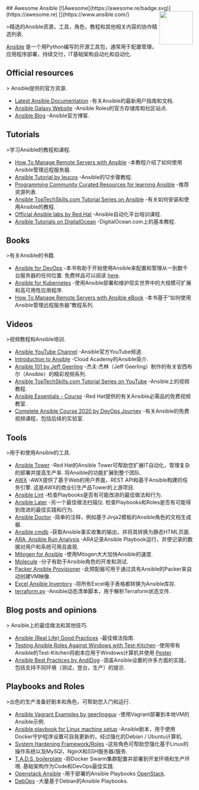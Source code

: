 <div class="github-widget" data-repo="KeyboardInterrupt/awesome-ansible"></div>
<script async src="https://pagead2.googlesyndication.com/pagead/js/adsbygoogle.js"></script><ins class="adsbygoogle" style="display:block" data-ad-client="ca-pub-6890694312814945" data-ad-slot="5473692530" data-ad-format="auto"  data-full-width-responsive="true"></ins><script>(adsbygoogle = window.adsbygoogle || []).push({});</script>
## Awesome Ansible [![Awesome](https://awesome.re/badge.svg)](https://awesome.re)
<!--lint disable double-link-->
[<img src="https://raw.githubusercontent.com/KeyboardInterrupt/awesome-ansible/master/ansible_logo.svg?sanitize=true" align="right" width="90">](https://www.ansible.com/)

&gt;精选的Ansible资源，工具，角色，教程和其他相关内容的协作精选列表.

[Ansible](https://www.ansible.com/) 是一个用Python编写的开源工具包，通常用于配置管理，应用程序部署，持续交付，IT基础架构自动化和自动化.
<!--lint enable double-link-->


## Official resources

&gt; Ansible提供的官方资源.

- [Latest Ansible Documentation](https://docs.ansible.com/ansible/latest/user_guide/index.html) -有关Ansible的最新用户指南和文档.
- [Ansible Galaxy Website](https://galaxy.ansible.com/) -Ansible Roles的官方存储库和社区站点.
- [Ansible Blog](https://www.ansible.com/blog) -Ansible官方博客.

## Tutorials

&gt;学习Ansible的教程和课程.

- [How To Manage Remote Servers with Ansible](https://www.digitalocean.com/community/tutorial_series/how-to-manage-remote-servers-with-ansible) -本教程介绍了如何使用Ansible管理远程服务器.
- [Ansible Tutorial by leucos](https://github.com/leucos/ansible-tuto) -Ansible的12步骤教程.
- [Programming Community Curated Resources for learning Ansible](https://hackr.io/tutorials/learn-ansible) -推荐资源列表.
- [Ansible TopTechSkills.com Tutorial Series on Ansible](https://www.toptechskills.com/ansible-tutorials-courses/) -有关如何安装和使用Ansible的教程.
- [Official Ansible labs by Red Hat](https://ansible.github.io/workshops/exercises/ansible_rhel/) -Ansible自动化平台培训课程.
- [Ansible Tutorials on DigitalOcean](https://www.digitalocean.com/community/tags/ansible?subtype=tutorial) -DigitalOcean.com上的基本教程.

## Books

&gt;有关Ansible的书籍.

- [Ansible for DevOps](https://www.ansiblefordevops.com/)  -本书有助于开始使用Ansible来配置和管理从一到数千台服务器的任何位置. 免费样品可以阅读 [here](https://leanpub.com/ansible-for-devops/read_sample).
- [Ansible for Kubernetes](https://www.ansibleforkubernetes.com/) -使用Ansible部署和维护现实世界中的大规模可扩展和高可用性应用程序.
- [How To Manage Remote Servers with Ansible eBook](https://www.digitalocean.com/community/books/how-to-manage-remote-servers-with-ansible-ebook) -本书基于“如何使用Ansible管理远程服务器”教程系列.

## Videos

&gt;视频教程和Ansible培训.

- [Ansible YouTube Channel](https://www.youtube.com/channel/UCPJo5UY1KsP7J1BuHmiWNzQ) -Ansible官方YouTube频道.
- [Introduction to Ansible](https://youtu.be/iVWmbStE1MM) -Cloud Academy的Ansible简介.
- [Ansible 101 by Jeff Geerling](https://www.jeffgeerling.com/blog/2020/ansible-101-jeff-geerling-youtube-streaming-series) -杰夫·杰林（Jeff Geerling）制作的有关安西布尔（Ansible）的精彩视频系列.
- [Ansible TopTechSkills.com Tutorial Series on YouTube](https://www.youtube.com/playlist?list=PLMyOob-UkeytIleCbMlFfCzaunOh27hm6) -Ansible上的视频教程.
- [Ansible Essentials - Course](https://www.redhat.com/en/services/training/do007-ansible-essentials-simplicity-automation-technical-overview) -Red Hat提供的有关Ansible必需品的免费视频教室.
- [Complete Ansible Course 2020 by DevOps Journey](https://www.youtube.com/watch?v=KuiAiUyuDY4&list=PLnFWJCugpwfzTlIJ-JtuATD2MBBD7_m3u&index=1) -有关Ansible的免费视频课程，包括后续的实验室.

## Tools

&gt;用于和使用Ansible的工具.

- [Ansible Tower](https://www.ansible.com/products/tower)  -Red Hat的Ansible Tower可帮助您扩展IT自动化，管理复杂的部署并提高生产率. 将Ansible的功能扩展到整个团队.
- [AWX](https://github.com/ansible/awx)  -AWX提供了基于Web的用户界面，REST API和基于Ansible构建的任务引擎. 这是AWX的商业衍生产品Tower的上游项目.
- [Ansible Lint](https://github.com/ansible/ansible-lint) -检查Playbooks是否有可能改进的最佳做法和行为.
- [Ansible Later](https://github.com/thegeeklab/ansible-later)  -另一个最佳做法扫描仪. 检查Playbooks和Roles是否有可能得到改进的最佳实践和行为.
- [Ansible Doctor](https://github.com/thegeeklab/ansible-doctor) -简单的注释，例如基于Jinja2模板的Ansible角色的文档生成器.
- [Ansible cmdb](https://github.com/fboender/ansible-cmdb) -获取Ansible事实收集的输出，并将其转换为静态HTML页面.
- [ARA, Ansible Run Analysis](https://github.com/ansible-community/ara) -ARA记录Ansible Playbook运行，并使记录的数据对用户和系统可用且直观.
- [Mitogen for Ansible](https://mitogen.networkgenomics.com/ansible_detailed.html) -使用Mitogen大大加快Ansible的速度.
- [Molecule](https://molecule.readthedocs.io/en/latest/) -分子有助于Ansible角色的开发和测试.
- [Packer  Ansible Provisioner](https://packer.io/docs/provisioners/ansible-local.html ) -此预配器可用于通过具有Ansible的Packer来自动创建VM映像.
- [Excel Ansible Inventory](https://github.com/KeyboardInterrupt/ansible_xlsx_inventory) -将所有Excel电子表格都转换为Ansible库存.
- [terraform.py](https://github.com/mantl/terraform.py) -Ansible动态清单脚本，用于解析Terraform状态文件.

## Blog posts and opinions

&gt; Ansible上的最佳做法和其他技巧.

- [Ansible (Real Life) Good Practices](https://reinteractive.com/posts/167-ansible-real-life-good-practices) -最佳做法指南.
- [Testing Ansible Roles Against Windows with Test-Kitchen](https://hodgkins.io/testing-ansible-roles-windows-test-kitchen) -使用带有Ansible的Test-Kitchen将剧本应用于Windows计算机并使用 [Pester](https://github.com/pester/Pester/).
- [Ansible Best Practices by AndiDog](https://andidog.de/blog/2017-04-24-ansible-best-practices) -涵盖Ansible设置的许多方面的实践，包括支持不同环境（测试，登台，生产）的提示.

## Playbooks and Roles

&gt;出色的生产准备好剧本和角色，可帮助您入门和运行.

- [Ansible Vagrant Examples by geerlingguy](https://github.com/geerlingguy/ansible-vagrant-examples) -使用Vagrant部署到本地VM的Ansible示例.
- [Ansible playbook for Linux machine setup](https://github.com/olivomarco/my-ansible-linux-setup) -Ansible剧本，用于使用Docker守护程序设置可自我更新的，经过强化的Debian / Ubuntu计算机.
- [System Hardening Framework/Roles](https://galaxy.ansible.com/dev-sec/) -这些角色可帮助您强化基于Linux的操作系统以及MySQl，NginX和SSH服务器/服务.
- [T.A.D.S. boilerplate](https://github.com/Thomvaill/tads-boilerplate)  -将Docker Swarm集群配置并部署到开发环境和生产环境. 基础架构作为Code和DevOps最佳实践.
- [Openstack Ansible](https://github.com/openstack/openstack-ansible) -用于部署的Ansible Playbooks [OpenStack](https://www.openstack.org/).
- [DebOps](https://docs.debops.org/en/master/) -大量基于Debian的Ansible Playbooks.
